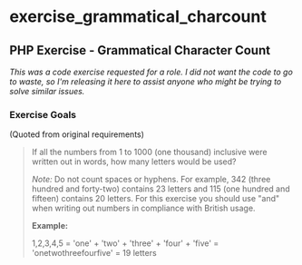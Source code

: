 # exercise_grammatical_charcount
<h2>PHP Exercise - Grammatical Character Count</h2>
<em>This was a code exercise requested for a role.  I did not want the code to go to waste, so I'm releasing it here to assist anyone who might be trying to solve similar issues.</em><br />

<h3>Exercise Goals</h3>
(Quoted from original requirements)
<blockquote>
  <p>
    If all the numbers from 1 to 1000 (one thousand) inclusive were written out in words, how many letters would be used?
  </p>
  <p>
    <em>Note:</em> Do not count spaces or hyphens.  For example, 342 (three hundred and forty-two) contains 23 letters and 115 (one hundred and fifteen) contains 20 letters.  For this exercise you should use "and" when writing out numbers in compliance with British usage.
  </p>
  <p>
    <strong>Example:</strong>
  </p>
  <p>
    1,2,3,4,5 = 'one' + 'two' + 'three' + 'four' + 'five' = 'onetwothreefourfive' = 19 letters
  </p>
</blockquote>

